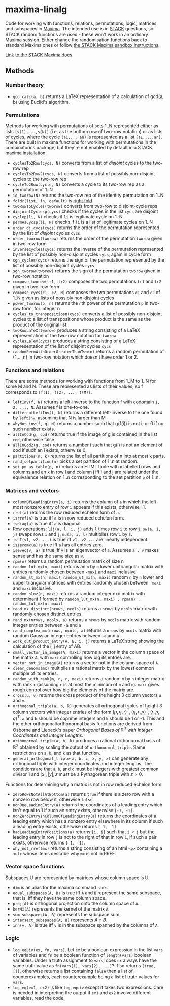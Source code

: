 # maxima-linalg

Code for working with functions, relations, permutations, logic, matrices and
subspaces in [Maxima](http://maxima.sourceforge.net/). The intended use is in
[STACK](https://www.ed.ac.uk/maths/stack) questions, so STACK random functions
are used - these won't work in an ordinary Maxima session. Either change the
randomisation functions back to standard Maxima ones or follow [the STACK Maxima
sandbox
instructions](https://stack2.maths.ed.ac.uk/demo2018/question/type/stack/doc/doc.php/CAS/STACK-Maxima_sandbox.md).

[Link to the STACK Maxima docs](https://docs.stack-assessment.org/en/CAS/)

## Methods

### Number theory

- `gcd_calc(a, b)` returns a LaTeX representation of a calculation of
  gcd(a, b) using Euclid's algorithm.

### Permutations

Methods for working with permutations of sets 1..N represented either as
lists `[s(1),...,s(N)]` (i.e. as the bottom row of two-row notation) or
as lists of cycles, where the cycle `(a1,... an)` is represented as a
list `[a1,...,an]`. There are built in maxima functions for working with
permutations in the combinatorics package, but they're not enabled by
default in a STACK maxima installation.

- `cyclesTo2Row(cycs, N)` converts from a list of *disjoint* cycles to the two-row
  rep
- `cyclesTo2Row2(cycs, N)` converts from a list of possibly non-disjoint cycles
  to the two-row rep
- `cycleTo2Row(cycle, N)` converts a cycle to its two-row rep as a
  permutation of 1..N
- `id_tworow(N)` returns the two-row rep of the identity permutation on
  1..N
- `foldr(list, fn, default)` is [right fold](https://en.wikipedia.org/wiki/Fold_(higher-order_function))
- `twoRowToCycles(tworow)` converts from two-row to disjoint-cycle reps
- `disjointCyclesp(cycs)` checks if the cycles in the list `cycs` are
  disjoint
- `cyclep(li, N)` checks if `li` is legitimate cycle on 1..N
- `permAsCycsp(li, N)` checks if `li` is a list of legitimate cycles on
  1..N
- `order_dj_cycs(cycs)` returns the order of the permutation represented
  by the list of *disjoint* cycles `cycs`
- `order_tworow(tworow)` returns the order of the permutation `tworow`
  given in two-row form
- `inverseCycles(cycs)` returns the inverse of the permutation
  represented by the list of possibly non-disjoint cycles `cycs`, again in
  cycle form
- `sgn_cycles(cycs)` returns the sign of the permutation represented by
  the list of possibly non-disjoint cycles `cycs`
- `sgn_tworow(tworow)` returns the sign of the permutation `tworow` given in
  two-row notation
- `compose_tworow(tr1, tr2)` composes the two permutations `tr1` and `tr2`
  given in two-row form
- `compose_cycs(c1, c2, N)` composes the two permutations `c1` and `c2` of
  1..N given as lists of possibly non-disjoint cycles
- `power_tworow(p, n)` returns the `n`th power of the permutation
  `p` in two-row form, for integer n
- `cycles_to_transpositiosn(cycs)` converts a list of possibly
  non-disjoint cycles to a list of transpositions whose product is the
  same as the product of the original list
- `twoRowLaTeX(tworow)` produces a string consisting of a LaTeX
  representation of the two-row notation for `tworow`
- `cyclesLaTeX(cycs)` produces a string consisting of a LaTeX
  representation of the list of disjoint cycles `cycs`
- `randomPermWithOrderGreaterThanTwo(n)` returns a random permutation of
  {1,...,n} in two-row notation which doesn't have order 1 or 2.

### Functions and relations

There are some methods for working with functions from 1..M to 1..N for
some M and N. These are represented as lists of their values, so f
corresponds to `[f(1), f(2), ..., f(M)]`.

- `leftInv(f, N)` returns a left-inverse to the function f with codomain
  `1, 2, ..., N`. Assumes f is one-to-one.
- `differentLeftInv(f, N)` returns a different left-inverse to the one
  found by `leftInv`, assuming that N is larger than M
- `whyNotLinv(f, g, N)` returns a number such that g(f(i)) is not i, or 0 if no such number exists.
- `allInCod(g, cod)` returns true if the image of g is contained in the
  list `cod`, otherwise false
- `allInCod2(g, cod)` returns a number i such that g(i) is not an
  element of cod if such an i exists, otherwise 0.
- `partitions(n, k)` returns the list of all partitions of n into at
  most k parts.
- `rand_setpartition(n)` picks a set partition of 1..n at random.
- `set_pn_as_table(p, n)` returns an HTML table with `n` labelled rows and columns
  and an x in row i and column j iff i and j are related under the
  equivalence relation on 1..n corresponding to the set partition `p` of
  1..n.

### Matrices and vectors

 - `columnOfLeadingEntry(a, i)` returns the column of `a` in which the left-most
   nonzero entry of row `i` appears if this exists, otherwise -1.
 - `rref(a)` returns the row reduced echelon form of `a`.
 - `isrref(a)` is true iff `a` is in row reduced echelon form.
 - `isdiag(a)` is true iff `a` is diagonal.
 - Row operations: `lij(a, l, i, j)` adds `l` times row `i` to row `j`, `sw(a,
   i, j)` swaps rows `i` and `j`, `mu(a, i, l)` multiplies row `i` by `l`.
 - `isLI(v1, v2, ...)` is true iff `v1, v2,...` are linearly independent.
 - `iszeromx(a)` is true iff `a` has all entries zero.
 - `isevec(v, a)` is true iff `v` is an eigenvector of `a`. Assumes `a . v`
   makes sense and has the same size as `v`.
 - `rpm(n)` returns a random permutation matrix of size n
 - `random_lut_mx(n, maxi)` returns an `n` by `n` lower unitriangular matrix
   with entries randomly chosen between `-maxi` and `maxi` inclusive
 - `random_lt_mx(n, maxi)`, `random_ut_mx(n, maxi)` random `n` by `n` lower and
   upper triangular matrices with entries randomly chosen between `-maxi` and
   `maxi` inclusive.
 - `random_slnz(n, maxi)` returns a random integer nxn matrix with determinant 1
   formed by `random_lut_mx(n, maxi) . rpm(n) . random_lut_mx(n, maxi)`
 - `rand_mx_distinct(nrows, ncols)` returns a `nrows` by `ncols` matrix with
   randomly chosen distinct entries.
 - `rand_mx(nrows, ncols, a)` returns a `nrows` by `ncols` matrix with
   random integer entries between `-a` and `a`
 - `rand_complex_mx(nrows, ncols, a)` returns a `nrows` by `ncols` matrix with
   random Gaussian integer entries between `-a` and `a`
 - `work_out_product_entry(A, B, i, j)` returns a LaTeX string showing
   the calculation of the i, j entry of AB.
 - `small_vector_in_image(A, maxi)` returns a vector in the column space of the
   matrix `A`, with `maxi` controlling how big its entries are.
 - `vector_not_in_image(A)` returns a vector not in the column space of `A`.
 - `clear_denoms(mx)` multiplies a rational matrix by the lowest common multiple
   of its entries.
 - `random_with_rank(m, n, r, maxi)` returns a random `m` by `n` integer matrix
   with rank `r` (assuming `r` is at most the minimum of `m` and `n`). `maxi`
   gives rough control over how big the elements of the matrix are.
 - `cross(u, v)` returns the cross product of the height 3 column vectors `u`
   and `v`.
 - `orthogonal_triple(a, b, k)` generates all orthogonal triples of height 3
   column
   vectors with integer entries of the form $(p, q, r)^T, (q, r, p)^T, (r, p,
   q)^T$. `a` and `b` should be coprime integers and `k` should be 1 or -1.
   This and the other orthogonal/orthonormal basis functions are derived from
   Osborne and Liebeck's paper *Orthogonal Bases of* $\mathbb{R}^3$ *with Integer Coordinates and Integer Lengths*.
 - `orthonormal_triple(a, b, k)` produces a rational orthonormal basis of
   $\mathbb{R}^3$ obtained by scaling the output of `orthonormal_triple`.
   Same restrictions on `a`, `b`, and `k` as that function.
 - `general_orthogonal_triple(a, b, c, x, y, z)` can generate any orthogonal
   triple with integer coordinates and integer lengths. The conditions are that
   `a`, `b`, and `c` must be integers with greatest common divisor 1 and $|x|,
   |y|, z$ must be a Pythagorean triple with $z > 0$.
 
Functions for determining why a matrix is not in row reduced echelon
form:

 - `zeroRowsNotAllAtBottom(a)` returns `true` if there is a zero row
   with a nonzero row below it, otherwise `false`.
 - `nonOneLeadingEntry(a)` returns the coordinates of a leading entry
   which isn't equal to 1 if such an entry exists, otherwise `[-1, -1]`.
 - `nonZeroEntryInColumnOfLeadingEntry(a)` returns the coordinates of a
   leading entry which has a nonzero entry elsewhere in its column if
   such a leading entry exists, otherwise returns `[-1, -1]`.
 - `badLeadingEntryPositions(a)` returns `[i, j]` such that `i < j` but
   the leading entry in row `j` is not to the right of that in row `i`,
   if such a pair exists, otherwise returns `[-1, -1]`.
 - `why_not_rref(mx)` returns a string consisting of an html `<p>`
   containing a `<ul>` whose items describe why `mx` is not in RREF.

### Vector space functions

Subspaces U are represented by matrices whose column space is U.

 - `dim` is an alias for the maxima command `rank`.
 - `equal_subspaces(A, B)` is true iff `A` and `B` represent the same
   subspace, that is, iff they have the same column space.
 - `proj(A)` is orthogonal projection onto the column space of `A`.
 - `kerMX(A)` represents the kernel of the matrix `A`.
 - `sum_subspaces(A, B)` represents the subspace sum.
 - `intersect_subspaces(A, B)` represents $A \cap B$.
 - `inn(v, A)` is true iff `v` is in the subspace spanned by the columns of `A`.

### Logic

- `log_equiv(ex, fn, vars)`. Let `ex` be a boolean expression in the list
  `vars` of variables and `fn` be a boolean function of `length(vars)`
  boolean variables. Under a truth assignment to `vars`, does `ex`
  always have the same truth value as `fn(vars[1], vars[2], ...)`? If so
  returns `[true, []]`, otherwise returns a list containing `false` then
  a list of counterexamples, each counterexample being a list of truth
  values for `vars`.
- `log_eq(ex1, ex2)` is like `log_equiv` except it takes two
  expressions. Care is needed in interpreting the output if `ex1` and
  `ex2` involve different variables, read the code.

